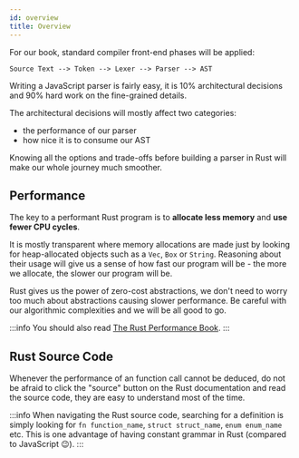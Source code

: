 ```yaml
---
id: overview
title: Overview
---
```


For our book, standard compiler front-end phases will be applied:

```markup
Source Text --> Token --> Lexer --> Parser --> AST
```

Writing a JavaScript parser is fairly easy,
it is 10% architectural decisions and 90% hard work on the fine-grained details.

The architectural decisions will mostly affect two categories:

- the performance of our parser
- how nice it is to consume our AST

Knowing all the options and trade-offs before building a parser in Rust will make our whole journey much smoother.

## Performance

The key to a performant Rust program is to **allocate less memory** and **use fewer CPU cycles**.

It is mostly transparent where memory allocations are made just by looking for heap-allocated objects such as a `Vec`, `Box` or `String`.
Reasoning about their usage will give us a sense of how fast our program will be - the more we allocate, the slower our program will be.

Rust gives us the power of zero-cost abstractions, we don't need to worry too much about abstractions causing slower performance.
Be careful with our algorithmic complexities and we will be all good to go.

:::info
You should also read [The Rust Performance Book](https://nnethercote.github.io/perf-book/introduction.html).
:::

## Rust Source Code

Whenever the performance of an function call cannot be deduced,
do not be afraid to click the "source" button on the Rust documentation and read the source code,
they are easy to understand most of the time.

:::info
When navigating the Rust source code, searching for a definition is simply looking for
`fn function_name`, `struct struct_name`, `enum enum_name` etc.
This is one advantage of having constant grammar in Rust (compared to JavaScript 😉).
:::
